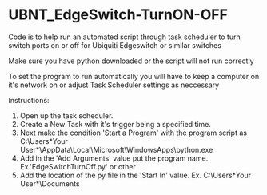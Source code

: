 # UBNT_EdgeSwitch-TurnON-OFF
Code is to help run an automated script through task scheduler to turn switch ports on or off for Ubiquiti Edgeswitch or similar switches

Make sure you have python downloaded or the script will not run correctly

To set the program to run automatically you will have to keep a computer on it's network on or adjust Task Scheduler settings as neccessary

Instructions:
1. Open up the task scheduler. 
2. Create a New Task with it's trigger being a specified time. 
3. Next make the condition 'Start a Program' with the program script as C:\Users\*Your User*\AppData\Local\Microsoft\WindowsApps\python.exe
4. Add in the 'Add Arguments' value put the program name. Ex.'EdgeSwitchTurnOff.py' or other
5. Add the location of the py file in the 'Start In' value. Ex. C:\Users\*Your User*\Documents 
